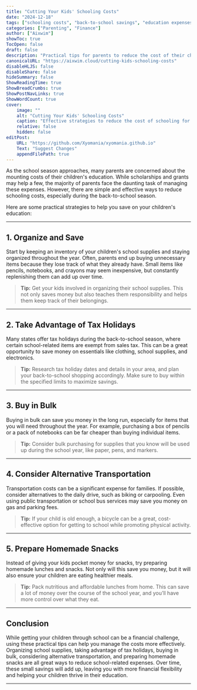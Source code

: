 ```yaml
---
title: "Cutting Your Kids' Schooling Costs"
date: "2024-12-18"
tags: ["schooling costs", "back-to-school savings", "education expenses", "saving on school supplies", "parenting tips"]
categories: ["Parenting", "Finance"]
author: ["Aixwim"]
showToc: true
TocOpen: false
draft: false
description: "Practical tips for parents to reduce the cost of their children's schooling while ensuring they have the supplies and support they need."
canonicalURL: "https://aixwim.cloud/cutting-kids-schooling-costs"
disableHLJS: false
disableShare: false
hideSummary: false
ShowReadingTime: true
ShowBreadCrumbs: true
ShowPostNavLinks: true
ShowWordCount: true
cover:
    image: ""
    alt: "Cutting Your Kids' Schooling Costs"
    caption: "Effective strategies to reduce the cost of schooling for your children"
    relative: false
    hidden: false
editPost:
    URL: "https://github.com/Xyomania/xyomania.github.io"
    Text: "Suggest Changes"
    appendFilePath: true
---
```


As the school season approaches, many parents are concerned about the mounting costs of their children's education. While scholarships and grants may help a few, the majority of parents face the daunting task of managing these expenses. However, there are simple and effective ways to reduce schooling costs, especially during the back-to-school season.

Here are some practical strategies to help you save on your children's education:

---

## 1. **Organize and Save**

Start by keeping an inventory of your children's school supplies and staying organized throughout the year. Often, parents end up buying unnecessary items because they lose track of what they already have. Small items like pencils, notebooks, and crayons may seem inexpensive, but constantly replenishing them can add up over time.

> **Tip:** Get your kids involved in organizing their school supplies. This not only saves money but also teaches them responsibility and helps them keep track of their belongings.

---

## 2. **Take Advantage of Tax Holidays**

Many states offer tax holidays during the back-to-school season, where certain school-related items are exempt from sales tax. This can be a great opportunity to save money on essentials like clothing, school supplies, and electronics.

> **Tip:** Research tax holiday dates and details in your area, and plan your back-to-school shopping accordingly. Make sure to buy within the specified limits to maximize savings.

---

## 3. **Buy in Bulk**

Buying in bulk can save you money in the long run, especially for items that you will need throughout the year. For example, purchasing a box of pencils or a pack of notebooks can be far cheaper than buying individual items.

> **Tip:** Consider bulk purchasing for supplies that you know will be used up during the school year, like paper, pens, and markers.

---

## 4. **Consider Alternative Transportation**

Transportation costs can be a significant expense for families. If possible, consider alternatives to the daily drive, such as biking or carpooling. Even using public transportation or school bus services may save you money on gas and parking fees.

> **Tip:** If your child is old enough, a bicycle can be a great, cost-effective option for getting to school while promoting physical activity.

---

## 5. **Prepare Homemade Snacks**

Instead of giving your kids pocket money for snacks, try preparing homemade lunches and snacks. Not only will this save you money, but it will also ensure your children are eating healthier meals.

> **Tip:** Pack nutritious and affordable lunches from home. This can save a lot of money over the course of the school year, and you’ll have more control over what they eat.

---

## Conclusion

While getting your children through school can be a financial challenge, using these practical tips can help you manage the costs more effectively. Organizing school supplies, taking advantage of tax holidays, buying in bulk, considering alternative transportation, and preparing homemade snacks are all great ways to reduce school-related expenses. Over time, these small savings will add up, leaving you with more financial flexibility and helping your children thrive in their education.

---

